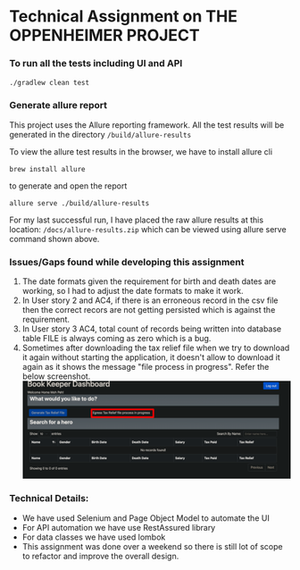 # Technical Assignment on THE OPPENHEIMER PROJECT

### To run all the tests including UI and API
```shell
./gradlew clean test
```


### Generate allure report
This project uses the Allure reporting framework. All the test results will be generated in the directory `/build/allure-results`

To view the allure test results in the browser, we have to install allure cli
```shell
brew install allure
```
to generate and open the report
```shell
allure serve ./build/allure-results
```

For my last successful run, I have placed the raw allure results at this location: `/docs/allure-results.zip` which can be viewed using allure serve command shown above.

### Issues/Gaps found while developing this assignment

1. The date formats given the requirement for birth and death dates are working, so I had to adjust the date formats to make it work.
2. In User story 2 and AC4, if there is an erroneous record in the csv file then the correct recors are not getting persisted which is against the requirement.
3. In User story 3 AC4,  total count of records
   being written into database table FILE is always coming as zero which is a bug.
4. Sometimes after downloading the tax relief file when we try to download it again without starting the application, it doesn't allow to download it again as it shows the message "file process in progress". Refer the below screenshot.
![img.png](docs/img.png)

### Technical Details:
* We have used Selenium and Page Object Model to automate the UI
* For API automation we have use RestAssured library
* For data classes we have used lombok
* This assignment was done over a weekend so there is still lot of scope to refactor and improve the overall design.